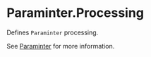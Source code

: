 # Paraminter.Processing

Defines `Paraminter` processing.

See [Paraminter](https://www.github.com/Paraminter/Paraminter) for more information.